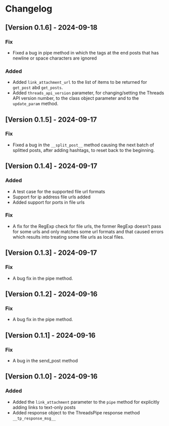 # Changelog

## [Version 0.1.6] - 2024-09-18

### Fix

- Fixed a bug in pipe method in which the tags at the end posts that has newline or space characters are ignored

### Added

- Added `link_attachment_url` to the list of items to be returned for `get_post` abd `get_posts`.
- Added `threads_api_version` parameter, for changing/setting the Threads API version number, to the class object parameter and to the `update_param` method.

## [Version 0.1.5] - 2024-09-17

### Fix

- Fixed a bug in the `__split_post__` method causing the next batch of splitted posts, after adding hashtags, to reset back to the beginning.

## [Version 0.1.4] - 2024-09-17

### Added
  
- A test case for the supported file url formats
- Support for ip address file urls added
- Added support for ports in file urls

### Fix

- A fix for the RegExp check for file urls, the former RegExp doesn't pass for some urls and only matches some url formats and that caused errors which results into treating some file urls as local files.

## [Version 0.1.3] - 2024-09-17

### Fix

- A bug fix in the pipe method.

## [Version 0.1.2] - 2024-09-16

### Fix

- A bug fix in the pipe method.

## [Version 0.1.1] - 2024-09-16

### Fix

- A bug in the send_post method

## [Version 0.1.0] - 2024-09-16

### Added

- Added the `link_attachment` parameter to the `pipe` method for explicitly adding links to text-only posts
- Added response object to the ThreadsPipe response method `__tp_response_msg__`
